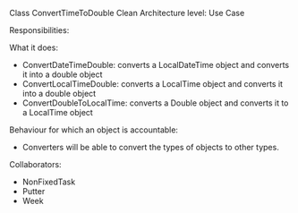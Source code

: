 Class ConvertTimeToDouble
Clean Architecture level: Use Case

Responsibilities:

What it does:
* ConvertDateTimeDouble: converts a LocalDateTime object and converts it into a double object
* ConvertLocalTimeDouble: converts a LocalTime object and converts it into a double object
* ConvertDoubleToLocalTime: converts a Double object and converts it to a LocalTime object

Behaviour for which an object is accountable:
* Converters will be able to convert the types of objects to other types.

Collaborators:
* NonFixedTask
* Putter
* Week
